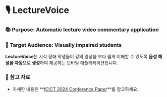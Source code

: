 # 🎙️ LectureVoice

### 📚 **Purpose**: Automatic lecture video commentary application  
### 👥 **Target Audience**: Visually impaired students

**LectureVoice**는 시각 장애 학생들이 강의 영상을 보다 쉽게 이해할 수 있도록 **음성 해설을 자동으로 생성**하여 제공하는 모바일 애플리케이션입니다.


### 📄 참고 자료
- 자세한 내용은 **[ICICT 2024 Conference Paper](https://doi.org/10.1007/978-981-97-3559-4_31)**를 참고하세요.
